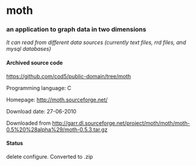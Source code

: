 # moth #

### an application to graph data in two dimensions ###

*It can read from different data sources (currently text files, rrd files, and mysql databases)*

#### Archived source code ####
https://github.com/cod5/public-domain/tree/moth

Programming language: C

Homepage: http://moth.sourceforge.net/

Download date: 27-06-2010

Downloaded from http://garr.dl.sourceforge.net/project/moth/moth/moth-0.5%20%28alpha%29/moth-0.5.3.tar.gz

#### Status ####
delete configure. Converted to .zip

